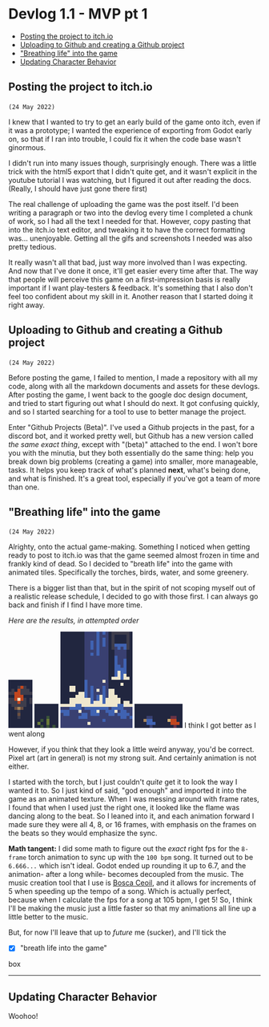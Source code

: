 # Devlog 1.1 - MVP pt 1 <!-- omit in toc -->



- [Posting the project to itch.io](#posting-the-project-to-itchio)
- [Uploading to Github and creating a Github project](#uploading-to-github-and-creating-a-github-project)
- ["Breathing life" into the game](#breathing-life-into-the-game)
- [Updating Character Behavior](#updating-character-behavior)

## Posting the project to itch.io
`(24 May 2022)`

I knew that I wanted to try to get an early build of the game onto itch, even if it was a prototype; I wanted the experience of exporting from Godot early on, so that if I ran into trouble, I could fix it when the code base wasn't ginormous.

I didn't run into many issues though, surprisingly enough. There was a little trick with the html5 export that I didn't quite get, and it wasn't explicit in the youtube tutorial I was watching, but I figured it out after reading the docs. (Really, I should have just gone there first)

The real challenge of uploading the game was the post itself. I'd been writing a paragraph or two into the devlog every time I completed a chunk of work, so I had all the text I needed for that. However, copy pasting that into the itch.io text editor, and tweaking it to have the correct formatting was... unenjoyable. Getting all the gifs and screenshots I needed was also pretty tedious.

It really wasn't all that bad, just way more involved than I was expecting. And now that I've done it once, it'll get easier every time after that. The way that people will perceive this game on a first-impression basis is really important if I want play-testers & feedback. It's something that I also don't feel too confident about my skill in it. Another reason that I started doing it right away.

## Uploading to Github and creating a Github project
`(24 May 2022)`

Before posting the game, I failed to mention, I made a repository with all my code, along with all the markdown documents and assets for these devlogs. After posting the game, I went back to the google doc design document, and tried to start figuring out what I should do next. It got confusing quickly, and so I started searching for a tool to use to better manage the project.

Enter "Github Projects (Beta)". I've used a Github projects in the past, for a discord bot, and it worked pretty well, but Github has a new version called *the same exact thing*, except with "(beta)" attached to the end. I won't bore you with the minutia, but they both essentially do the same thing: help you break down big problems (creating a game) into smaller, more manageable, tasks. It helps you keep track of what's planned **next**, what's being done, and what is finished. It's a great tool, especially if you've got a team of more than one.


## "Breathing life" into the game
`(24 May 2022)`

Alrighty, onto the actual game-making. Something I noticed when getting ready to post to itch.io was that the game seemed almost frozen in time and frankly kind of dead. So I decided to "breath life" into the game with animated tiles. Specifically the torches, birds, water, and some greenery.

There is a bigger list than that, but in the spirit of not scoping myself out of a realistic release schedule, I decided to go with those first. I can always go back and finish if I find I have more time.

*Here are the results, in attempted order*

![animated torch](./torch-animated.gif)
![animated grass](./grass-animated.gif)
![animated waterfalls](./waterfall-animated.gif)
![animated birds](./bird-anim.gif)
I think I got better as I went along

However, if you think that they look a little weird anyway, you'd be correct. Pixel art (art in general) is not my strong suit. And certainly animation is not either.

I started with the torch, but I just couldn't *quite* get it to look the way I wanted it to. So I just kind of said, "god enough" and imported it into the game as an animated texture.
When I was messing around with frame rates, I found that when I used just the right one, it looked like the flame was dancing along to the beat. So I leaned into it, and each animation forward I made sure they were all 4, 8, or 16 frames, with emphasis on the frames on the beats so they would emphasize the sync.

**Math tangent:** I did some math to figure out the *exact* right fps for the `8-frame` torch animation to sync up with the `100 bpm` song. It turned out to be `6.666...` which isn't ideal. Godot ended up rounding it up to 6.7, and the animation- after a long while- becomes decoupled from the music. The music creation tool that I use is [Bosca Ceoil](https://terrycavanagh.itch.io/bosca-ceoil), and it allows for increments of 5 when speeding up the tempo of a song. Which is actually perfect, because when I calculate the fps for a song at 105 bpm, I get 5! So, I think I'll be making the music just a little faster so that my animations all line up a little better to the music.

But, for now I'll leave that up to *future* me (sucker), and I'll tick the

- [x] "breath life into the game"

box

---

## Updating Character Behavior
Woohoo!

